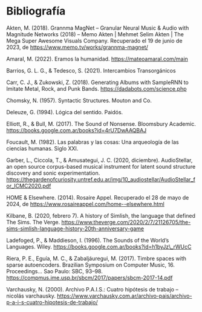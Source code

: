 # Bibliografía

Akten, M. (2018). Grannma MagNet – Granular Neural Music & Audio with Magnitude Networks (2018) – Memo Akten | Mehmet Selim Akten | The Mega Super Awesome Visuals Company. Recuperado el 19 de junio de 2023, de <https://www.memo.tv/works/grannma-magnet/>

Amaral, M. (2022). Eramos la humanidad. <https://mateoamaral.com/main>

Barrios, G. L. G., & Tedesco, S. (2021). Intercambios Transorgánicos

Carr, C. J., & Zukowski, Z. (2018). Generating Albums with SampleRNN to Imitate Metal, Rock, and Punk Bands. <https://dadabots.com/science.php>

Chomsky, N. (1957). Syntactic Structures. Mouton and Co.

Deleuze, G. (1994). Lógica del sentido. Paidós.

Elliott, R., & Bull, M. (2017). The Sound of Nonsense. Bloomsbury Academic. <https://books.google.com.ar/books?id=4rU7DwAAQBAJ>

Foucault, M. (1982). Las palabras y las cosas: Una arqueología de las ciencias humanas. Siglo XXI.

Garber, L., Ciccola, T., & Amusategui, J. C. (2020, diciembre). AudioStellar, an open source corpus-based musical instrument for latent sound structure discovery and sonic experimentation. <https://thegardenofcuriosity.untref.edu.ar/img/10_audiostellar/AudioStellar_for_ICMC2020.pdf>

HOME & Elsewhere. (2014). Rosaire Appel. Recuperado el 28 de mayo de 2024, de <https://www.rosaireappel.com/home--elsewhere.html>

Kilbane, B. (2020, febrero 7). A history of Simlish, the language that defined The Sims. The Verge. <https://www.theverge.com/2020/2/7/21126705/the-sims-simlish-language-history-20th-anniversary-game>

Ladefoged, P., & Maddieson, I. (1996). The Sounds of the World’s Languages. Wiley. <https://books.google.com.ar/books?id=h1byJz\_rWUcC>

Riera, P. E., Eguía, M. C., & Zabaljáuregui, M. (2017). Timbre spaces with sparse autoencoders. Brazilian Symposium on Computer Music, 16. Proceedings... Sao Paulo: SBC, 93–98. <https://compmus.ime.usp.br/sbcm/2017/papers/sbcm-2017-14.pdf>

Varchausky, N. (2000). Archivo P.A.I.S.: Cuatro hipótesis de trabajo – nicolás varchausky. <https://www.varchausky.com.ar/archivo-pais/archivo-p-a-i-s-cuatro-hipotesis-de-trabajo/>
